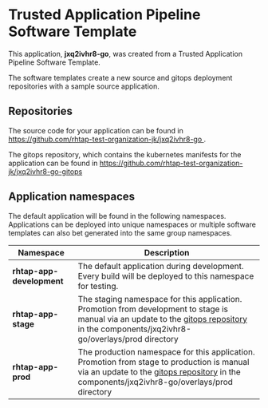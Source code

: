 # Trusted Application Pipeline Software Template

This application, **jxq2ivhr8-go**, was created from a Trusted Application Pipeline Software Template.

The software templates create a new source and gitops deployment repositories with a sample source application. 

## Repositories

The source code for your application can be found in [https://github.com/rhtap-test-organization-jk/jxq2ivhr8-go ](https://github.com/rhtap-test-organization-jk/jxq2ivhr8-go ).
 
The gitops repository, which contains the kubernetes manifests for the application can be found in 
[https://github.com/rhtap-test-organization-jk/jxq2ivhr8-go-gitops ](https://github.com/rhtap-test-organization-jk/jxq2ivhr8-go-gitops ) 

## Application namespaces 

The default application will be found in the following namespaces. Applications can be deployed into unique namespaces or multiple software templates can also bet generated into the same group namespaces.  

|  Namespace   |  Description   |  
| -------- | -------- |   
| **rhtap-app-development** | The default application during development. Every build will be deployed to this namespace for testing. | 
| **rhtap-app-stage** | The staging namespace for this application. Promotion from development to stage is manual via an update to the [gitops repository](https://github.com/rhtap-test-organization-jk/jxq2ivhr8-go-gitops ) in the components/jxq2ivhr8-go/overlays/prod directory |  
| **rhtap-app-prod** | The production namespace for this application. Promotion from stage to production is manual via an update to the [gitops repository](https://github.com/rhtap-test-organization-jk/jxq2ivhr8-go-gitops ) in the components/jxq2ivhr8-go/overlays/prod directory | 